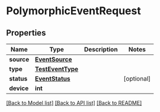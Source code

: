 # PolymorphicEventRequest


## Properties
Name | Type | Description | Notes
------------ | ------------- | ------------- | -------------
**source** | [**EventSource**](EventSource.md) |  | 
**type** | [**TestEventType**](TestEventType.md) |  | 
**status** | [**EventStatus**](EventStatus.md) |  | [optional] 
**device** | **int** |  | 

[[Back to Model list]](../README.md#documentation-for-models) [[Back to API list]](../README.md#documentation-for-api-endpoints) [[Back to README]](../README.md)


